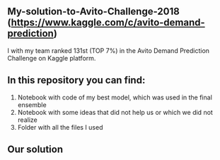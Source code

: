 ## My-solution-to-Avito-Challenge-2018 (https://www.kaggle.com/c/avito-demand-prediction)
I with my team ranked 131st (TOP 7%) in the Avito Demand Prediction Challenge on Kaggle platform.

## In this repository you can find:
1. Notebook with code of my best model, which was used in the final ensemble
2. Notebook with some ideas that did not help us or which we did not realize
3. Folder with all the files I used

## Our solution

